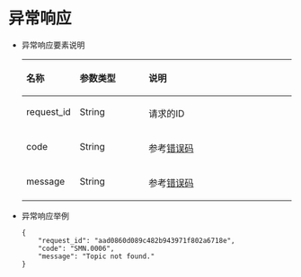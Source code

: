 # 异常响应<a name="smn_api_63001"></a>

-   异常响应要素说明

    <a name="table53326251195228"></a>
    <table><thead align="left"><tr id="row18693265195228"><th class="cellrowborder" valign="top" width="15.310000000000002%" id="mcps1.1.4.1.1"><p id="p37759514195228"><a name="p37759514195228"></a><a name="p37759514195228"></a>名称</p>
    </th>
    <th class="cellrowborder" valign="top" width="26.529999999999998%" id="mcps1.1.4.1.2"><p id="p38621763195228"><a name="p38621763195228"></a><a name="p38621763195228"></a>参数类型</p>
    </th>
    <th class="cellrowborder" valign="top" width="58.160000000000004%" id="mcps1.1.4.1.3"><p id="p41355060195228"><a name="p41355060195228"></a><a name="p41355060195228"></a>说明</p>
    </th>
    </tr>
    </thead>
    <tbody><tr id="row61425558195228"><td class="cellrowborder" valign="top" width="15.310000000000002%" headers="mcps1.1.4.1.1 "><p id="p9414288195228"><a name="p9414288195228"></a><a name="p9414288195228"></a>request_id</p>
    </td>
    <td class="cellrowborder" valign="top" width="26.529999999999998%" headers="mcps1.1.4.1.2 "><p id="p24359883195228"><a name="p24359883195228"></a><a name="p24359883195228"></a>String</p>
    </td>
    <td class="cellrowborder" valign="top" width="58.160000000000004%" headers="mcps1.1.4.1.3 "><p id="p26993519195228"><a name="p26993519195228"></a><a name="p26993519195228"></a>请求的ID</p>
    </td>
    </tr>
    <tr id="row41615079195228"><td class="cellrowborder" valign="top" width="15.310000000000002%" headers="mcps1.1.4.1.1 "><p id="p15378234195228"><a name="p15378234195228"></a><a name="p15378234195228"></a>code</p>
    </td>
    <td class="cellrowborder" valign="top" width="26.529999999999998%" headers="mcps1.1.4.1.2 "><p id="p37677450195228"><a name="p37677450195228"></a><a name="p37677450195228"></a>String</p>
    </td>
    <td class="cellrowborder" valign="top" width="58.160000000000004%" headers="mcps1.1.4.1.3 "><p id="p31974590195228"><a name="p31974590195228"></a><a name="p31974590195228"></a>参考<a href="错误码.md">错误码</a></p>
    </td>
    </tr>
    <tr id="row19335857195228"><td class="cellrowborder" valign="top" width="15.310000000000002%" headers="mcps1.1.4.1.1 "><p id="p22700599195228"><a name="p22700599195228"></a><a name="p22700599195228"></a>message</p>
    </td>
    <td class="cellrowborder" valign="top" width="26.529999999999998%" headers="mcps1.1.4.1.2 "><p id="p26809237195228"><a name="p26809237195228"></a><a name="p26809237195228"></a>String</p>
    </td>
    <td class="cellrowborder" valign="top" width="58.160000000000004%" headers="mcps1.1.4.1.3 "><p id="p24064628195228"><a name="p24064628195228"></a><a name="p24064628195228"></a>参考<a href="错误码.md">错误码</a></p>
    </td>
    </tr>
    </tbody>
    </table>


-   异常响应举例

    ```
    {
        "request_id": "aad0860d089c482b943971f802a6718e",
        "code": "SMN.0006",
        "message": "Topic not found."
    }
    ```


